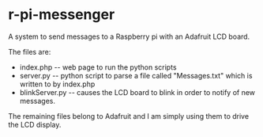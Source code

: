 r-pi-messenger
==============

A system to send messages to a Raspberry pi with an Adafruit LCD board.

The files are:
* index.php -- web page to run the python scripts
* server.py -- python script to parse a file called "Messages.txt" which is written to by index.php
* blinkServer.py -- causes the LCD board to blink in order to notify of new messages.

The remaining files belong to Adafruit and I am simply using them to drive the LCD display.
